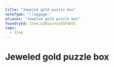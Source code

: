 ```yaml
---
title: "Jeweled gold puzzle box"
noteType: ":luggage:"
aliases: "Jeweled gold puzzle box"
foundryId: Item.qIBiovVajEGFmDdl
tags:
  - Item
---
```


# Jeweled gold puzzle box
